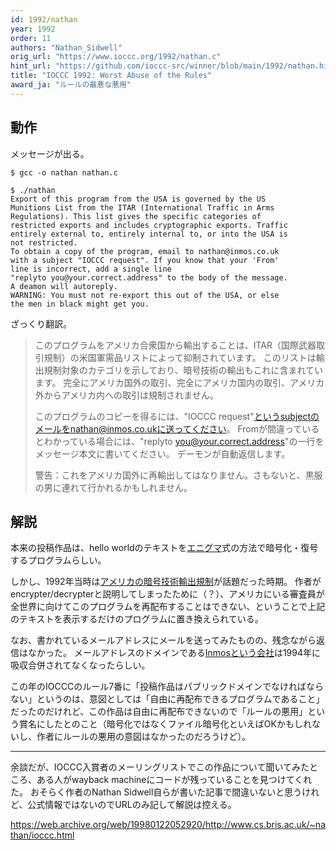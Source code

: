 ```yaml
---
id: 1992/nathan
year: 1992
order: 11
authors: "Nathan_Sidwell"
orig_url: "https://www.ioccc.org/1992/nathan.c"
hint_url: "https://github.com/ioccc-src/winner/blob/main/1992/nathan.hint"
title: "IOCCC 1992: Worst Abuse of the Rules"
award_ja: "ルールの最悪な悪用"
---
```


## 動作

メッセージが出る。

```
$ gcc -o nathan nathan.c

$ ./nathan
Export of this program from the USA is governed by the US
Munitions List from the ITAR (International Traffic in Arms
Regulations). This list gives the specific categories of
restricted exports and includes cryptographic exports. Traffic
entirely external to, entirely internal to, or into the USA is
not restricted.
To obtain a copy of the program, email to nathan@inmos.co.uk
with a subject "IOCCC request". If you know that your 'From'
line is incorrect, add a single line
"replyto you@your.correct.address" to the body of the message.
A deamon will autoreply.
WARNING: You must not re-export this out of the USA, or else
the men in black might get you.
```

ざっくり翻訳。

> このプログラムをアメリカ合衆国から輸出することは、ITAR（国際武器取引規制）の米国軍需品リストによって抑制されています。
> このリストは輸出規制対象のカテゴリを示しており、暗号技術の輸出もこれに含まれています。
> 完全にアメリカ国外の取引、完全にアメリカ国内の取引、アメリカ外からアメリカ内への取引は規制されません。
>
> このプログラムのコピーを得るには、"IOCCC request"というsubjectのメールをnathan@inmos.co.ukに送ってください。
> Fromが間違っているとわかっている場合には、"replyto you@your.correct.address"の一行をメッセージ本文に書いてください。
> デーモンが自動返信します。
>
> 警告：これをアメリカ国外に再輸出してはなりません。さもないと、黒服の男に連れて行かれるかもしれません。

## 解説

本来の投稿作品は、hello worldのテキストを[エニグマ](https://ja.wikipedia.org/wiki/%E3%82%A8%E3%83%8B%E3%82%B0%E3%83%9E_%28%E6%9A%97%E5%8F%B7%E6%A9%9F%29)式の方法で暗号化・復号するプログラムらしい。

しかし、1992年当時は[アメリカの暗号技術輸出規制](https://ja.wikipedia.org/wiki/%E3%82%A2%E3%83%A1%E3%83%AA%E3%82%AB%E5%90%88%E8%A1%86%E5%9B%BD%E3%81%8B%E3%82%89%E3%81%AE%E6%9A%97%E5%8F%B7%E3%81%AE%E8%BC%B8%E5%87%BA%E8%A6%8F%E5%88%B6)が話題だった時期。
作者がencrypter/decrypterと説明してしまったために（？）、アメリカにいる審査員が全世界に向けてこのプログラムを再配布することはできない、ということで上記のテキストを表示するだけのプログラムに置き換えられている。

なお、書かれているメールアドレスにメールを送ってみたものの、残念ながら返信はなかった。
メールアドレスのドメインである[Inmosという会社](https://en.wikipedia.org/wiki/Inmos)は1994年に吸収合併されてなくなったらしい。

この年のIOCCCのルール7番に「投稿作品はパブリックドメインでなければならない」というのは、意図としては「自由に再配布できるプログラムであること」だったのだけれど、この作品は自由に再配布できないので「ルールの悪用」という賞名にしたとのこと（暗号化ではなくファイル暗号化といえばOKかもしれないし、作者にルールの悪用の意図はなかったのだろうけど）。

---

余談だが、IOCCC入賞者のメーリングリストでこの作品について聞いてみたところ、ある人がwayback machineにコードが残っていることを見つけてくれた。
おそらく作者のNathan Sidwell自らが書いた記事で間違いないと思うけれど、公式情報ではないのでURLのみ記して解説は控える。

https://web.archive.org/web/19980122052920/http://www.cs.bris.ac.uk/~nathan/ioccc.html
